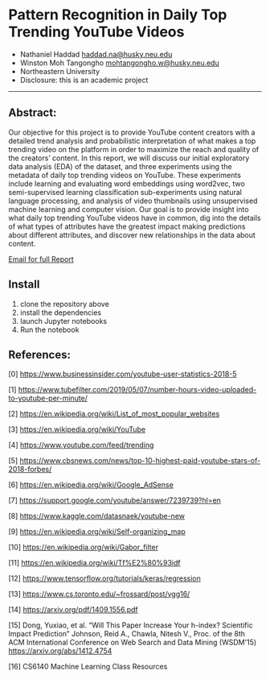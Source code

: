 # Pattern Recognition in Daily Top Trending YouTube Videos

- Nathaniel Haddad haddad.na@husky.neu.edu
- Winston Moh Tangongho mohtangongho.w@husky.neu.edu
- Northeastern University
- Disclosure: this is an academic project

---

## Abstract:
Our objective for this project is to provide YouTube content creators with a detailed trend analysis and probabilistic interpretation of what makes a top trending video on the platform in order to maximize the reach and quality of the creators’ content. In this report, we will discuss our initial exploratory data analysis (EDA) of the dataset, and three experiments using the metadata of daily top trending videos on YouTube. These experiments include learning and evaluating word embeddings using word2vec, two semi-supervised learning classification sub-experiments using natural language processing, and analysis of video thumbnails using unsupervised machine learning and computer vision. Our goal is to provide insight into what daily top trending YouTube videos have in common, dig into the details of what types of attributes have the greatest impact making predictions about different attributes, and discover new relationships in the data about content.

[Email for full Report](<mailto::nhaddad2112@gmail.com>)

## Install
1. clone the repository above
2. install the dependencies
3. launch Jupyter notebooks
4. Run the notebook

## References:
[0] https://www.businessinsider.com/youtube-user-statistics-2018-5

[1] https://www.tubefilter.com/2019/05/07/number-hours-video-uploaded-to-youtube-per-minute/

[2] https://en.wikipedia.org/wiki/List_of_most_popular_websites 

[3] https://en.wikipedia.org/wiki/YouTube

[4] https://www.youtube.com/feed/trending

[5] https://www.cbsnews.com/news/top-10-highest-paid-youtube-stars-of-2018-forbes/

[6] https://en.wikipedia.org/wiki/Google_AdSense

[7] https://support.google.com/youtube/answer/7239739?hl=en

[8] https://www.kaggle.com/datasnaek/youtube-new

[9] https://en.wikipedia.org/wiki/Self-organizing_map

[10] https://en.wikipedia.org/wiki/Gabor_filter

[11] https://en.wikipedia.org/wiki/Tf%E2%80%93idf

[12] https://www.tensorflow.org/tutorials/keras/regression

[13] https://www.cs.toronto.edu/~frossard/post/vgg16/

[14] https://arxiv.org/pdf/1409.1556.pdf

[15] Dong, Yuxiao, et al. “Will This Paper Increase Your h-index? Scientific Impact Prediction” 
Johnson, Reid A., Chawla, Nitesh V., Proc. of the 8th ACM International Conference on Web Search and Data Mining (WSDM'15) https://arxiv.org/abs/1412.4754

[16] CS6140 Machine Learning Class Resources
